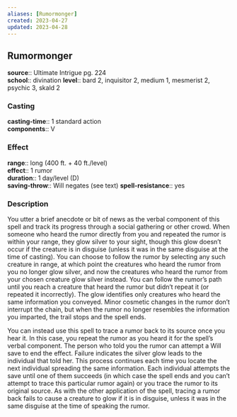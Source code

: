 ```yaml
---
aliases: [Rumormonger]
created: 2023-04-27
updated: 2023-04-28
---
```


## Rumormonger

**source**:: Ultimate Intrigue pg. 224  
**school**:: divination
**level**:: bard 2, inquisitor 2, medium 1, mesmerist 2, psychic 3, skald 2

### Casting

**casting-time**:: 1 standard action  
**components**:: V

### Effect

**range**:: long (400 ft. + 40 ft./level)  
**effect**:: 1 rumor  
**duration**:: 1 day/level (D)  
**saving-throw**:: Will negates (see text)
**spell-resistance**:: yes

### Description

You utter a brief anecdote or bit of news as the verbal component of this spell and track its progress through a social gathering or other crowd. When someone who heard the rumor directly from you and repeated the rumor is within your range, they glow silver to your sight, though this glow doesn’t occur if the creature is in disguise (unless it was in the same disguise at the time of casting). You can choose to follow the rumor by selecting any such creature in range, at which point the creatures who heard the rumor from you no longer glow silver, and now the creatures who heard the rumor from your chosen creature glow silver instead. You can follow the rumor’s path until you reach a creature that heard the rumor but didn’t repeat it (or repeated it incorrectly). The glow identifies only creatures who heard the same information you conveyed. Minor cosmetic changes in the rumor don’t interrupt the chain, but when the rumor no longer resembles the information you imparted, the trail stops and the spell ends.  
  
You can instead use this spell to trace a rumor back to its source once you hear it. In this case, you repeat the rumor as you heard it for the spell’s verbal component. The person who told you the rumor can attempt a Will save to end the effect. Failure indicates the silver glow leads to the individual that told her. This process continues each time you locate the next individual spreading the same information. Each individual attempts the save until one of them succeeds (in which case the spell ends and you can’t attempt to trace this particular rumor again) or you trace the rumor to its original source. As with the other application of the spell, tracing a rumor back fails to cause a creature to glow if it is in disguise, unless it was in the same disguise at the time of speaking the rumor.
